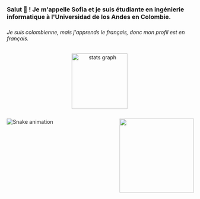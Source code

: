 <h3 align="left">Salut 👋 ! Je m'appelle Sofia et je suis étudiante en ingénierie informatique à l'Universidad de los Andes en Colombie.</h3>

###

<h6 align="left">Je suis colombienne, mais j'apprends le français, donc mon profil est en français.</h6>

###

<div align="center">
  <img src="https://github-readme-stats.vercel.app/api?hide_title=false&hide_rank=false&show_icons=true&include_all_commits=true&count_private=true&disable_animations=false&theme=material-palenight&locale=fr&hide_border=false&username=Sofi" height="150" alt="stats graph"  />
  <img src="https://github-readme-stats.vercel.app/api/top-langs?locale=fr&hide_title=false&layout=compact&card_width=320&langs_count=5&theme=material-palenight&hide_border=false&username=Sofi" height="0" alt="languages graph"  />
</div>

###

<img align="right" height="200" src="https://i.pinimg.com/564x/75/a9/4b/75a94b2b252c769498e0113f61061ce5.jpg"  />

###

<img src="https://raw.githubusercontent.com/Sofi/Sofi/blob/output/snake.svg" alt="Snake animation" />

###
